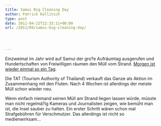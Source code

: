 ```yaml
---
title: Samui Big Cleaning Day
author: Patrick Kollitsch
type: post
date: 2011-04-22T12:33:11+00:00
url: /2011/04/samui-big-cleaning-day/




---
```

Einzweimal im Jahr wird auf Samui der gro?e Aufräumtag ausgerufen und Hundertschaften von Freiwilligen räumen den Müll vom Strand. [Morgen ist wieder einmal so ein Tag][1]. 

Die <span class="caps">TAT</span> (Tourism Authority of Thailand) verkauft das Ganze als Aktion im Zusammenhang mit den Fluten. Nach 4 Wochen ist allerdings der meiste Müll schon wieder neu.

Wenn einfach niemand seinen Müll am Strand liegen lassen würde, müsste man nicht regelmä?ig Kameras und Journalisten zeigen, wie bemüht man ist, die Insel sauber zu halten. Ein erster Schritt wären schon mal Strafgebühren für Verschmutzer. Das allerdings ist nicht so medienwirksam...

 [1]: http://www.tatnews.org/tat_release/detail.asp?id=5430